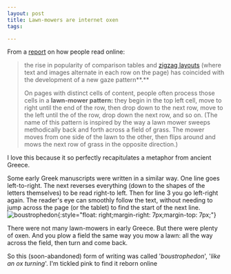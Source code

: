 ```yaml
---
layout: post
title: Lawn-mowers are internet oxen
tags: 

---
```






From a [report](https://www.nngroup.com/articles/how-people-read-online/) on how people read online:

> the rise in popularity of comparison tables and [zigzag layouts](https://www.nngroup.com/articles/zigzag-page-layout/) (where text and images alternate in each row on the page) has coincided with the development of a new gaze pattern**.**
>
> On pages with distinct cells of content, people often process those cells in a **lawn-mower pattern:** they begin in the top left cell, move to right until the end of the row,  then drop down to the next row, move to the left until the of the row,  drop down the next row, and so on. (The name of this pattern is inspired by the way a lawn mower sweeps methodically back and forth across a  field of grass. The mower moves from one side of the lawn to the other,  then flips around and mows the next row of grass in the opposite  direction.)

I love this because it so perfectly recapitulates a metaphor from ancient Greece.

Some early Greek manuscripts were written in a similar way. One line goes left-to-right. The next reverses everything (down to the shapes of the letters themselves) to be read right-to left. Then for line 3 you go left-right again. The reader's eye can smoothly follow the text, without needing to jump across the page (or the tablet) to find the start of the next line.![boustrophedon](https://upload.wikimedia.org/wikipedia/commons/b/ba/Boustrophedon_Greek.png){:style="float: right;margin-right: 7px;margin-top: 7px;"}

There were not many lawn-mowers in early Greece. But there were plenty of oxen. And you plow a field the same way you mow a lawn: all the way across the field, then turn and come back.

So this (soon-abandoned) form of writing was called '*boustrophedon*', '*like an ox turning*'. I'm tickled pink to find it reborn online

